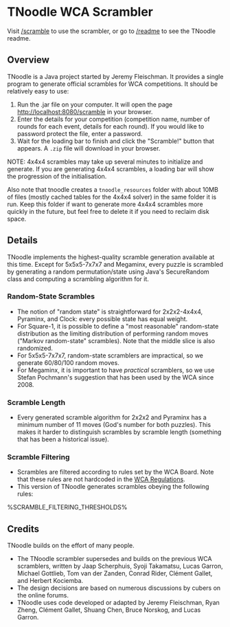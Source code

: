 # TNoodle WCA Scrambler

Visit [/scramble](/scramble) to use the scrambler, or go to [/readme](/readme) to see the TNoodle readme.

## Overview

TNoodle is a Java project started by Jeremy Fleischman. It provides a single program to generate official scrambles for WCA competitions. It should be relatively easy to use:

1. Run the .jar file on your computer. It will open the page <http://localhost:8080/scramble> in your browser.
2. Enter the details for your competition (competition name, number of rounds for each event, details for each round). If you would like to password protect the file, enter a password.
3. Wait for the loading bar to finish and click the "Scramble!" button that appears. A `.zip` file will download in your browser.

NOTE: 4x4x4 scrambles may take up several minutes to initialize and generate. If you are generating 4x4x4 scrambles, a loading bar will show the progression of the initialisation.

Also note that tnoodle creates a `tnoodle_resources` folder with about 10MB of files (mostly cached tables for the 4x4x4 solver) in the same folder it is run. Keep this folder if want to generate more 4x4x4 scrambles more quickly in the future, but feel free to delete it if you need to reclaim disk space.

## Details

TNoodle implements the highest-quality scramble generation available at this time. Except for 5x5x5-7x7x7 and Megaminx, every puzzle is scrambled by generating a random permutation/state using Java's SecureRandom class and computing a scrambling algorithm for it.

### Random-State Scrambles

- The notion of "random state" is straightforward for 2x2x2-4x4x4, Pyraminx, and Clock: every possible state has equal weight.
- For Square-1, it is possible to define a "most reasonable" random-state distribution as the limiting distribution of performing random moves ("Markov random-state" scrambles). Note that the middle slice is also randomized.
- For 5x5x5-7x7x7, random-state scramblers are impractical, so we generate 60/80/100 random moves.
- For Megaminx, it is important to have *practical* scramblers, so we use Stefan Pochmann's suggestion that has been used by the WCA since 2008.

### Scramble Length

- Every generated scramble algorithm for 2x2x2 and Pyraminx has a minimum number of 11 moves (God's number for both puzzles). This makes it harder to distinguish scrambles by scramble length (something that has been a historical issue).

### Scramble Filtering

- Scrambles are filtered according to rules set by the WCA Board. Note that these rules are not hardcoded in the [WCA Regulations](http://www.worldcubeassociation.org/regulations/).
- This version of TNoodle generates scrambles obeying the following rules:

%SCRAMBLE_FILTERING_THRESHOLDS%

## Credits

TNoodle builds on the effort of many people.

- The TNoodle scrambler supersedes and builds on the previous WCA scramblers, written by Jaap Scherphuis, Syoji Takamatsu, Lucas Garron, Michael Gottlieb, Tom van der Zanden, Conrad Rider, Cl&eacute;ment Gallet, and Herbert Kociemba.
- The design decisions are based on numerous discussions by cubers on the online forums.
- TNoodle uses code developed or adapted by Jeremy Fleischman, Ryan Zheng, Cl&eacute;ment Gallet, Shuang Chen, Bruce Norskog, and Lucas Garron.
